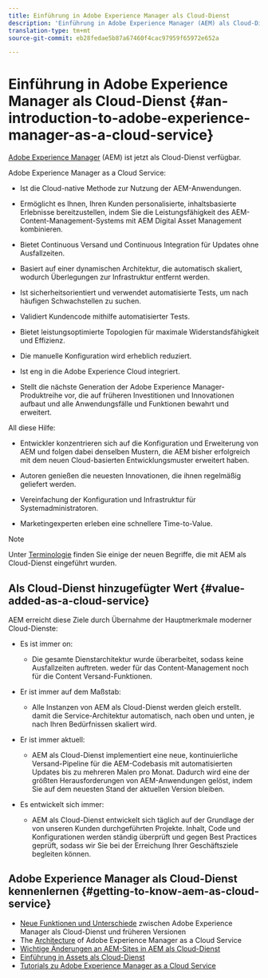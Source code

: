 ```yaml
---
title: Einführung in Adobe Experience Manager als Cloud-Dienst
description: 'Einführung in Adobe Experience Manager (AEM) als Cloud-Dienst. '
translation-type: tm+mt
source-git-commit: eb28fedae5b87a67460f4cac97959f65972e652a

---
```



# Einführung in Adobe Experience Manager als Cloud-Dienst {#an-introduction-to-adobe-experience-manager-as-a-cloud-service}

[Adobe Experience Manager](https://www.adobe.com/marketing/experience-manager.html) (AEM) ist jetzt als Cloud-Dienst verfügbar.

Adobe Experience Manager as a Cloud Service:

* Ist die Cloud-native Methode zur Nutzung der AEM-Anwendungen.

* Ermöglicht es Ihnen, Ihren Kunden personalisierte, inhaltsbasierte Erlebnisse bereitzustellen, indem Sie die Leistungsfähigkeit des AEM-Content-Management-Systems mit AEM Digital Asset Management kombinieren.

* Bietet Continuous Versand und Continuous Integration für Updates ohne Ausfallzeiten.

* Basiert auf einer dynamischen Architektur, die automatisch skaliert, wodurch Überlegungen zur Infrastruktur entfernt werden.

* Ist sicherheitsorientiert und verwendet automatisierte Tests, um nach häufigen Schwachstellen zu suchen.

* Validiert Kundencode mithilfe automatisierter Tests.

* Bietet leistungsoptimierte Topologien für maximale Widerstandsfähigkeit und Effizienz.

* Die manuelle Konfiguration wird erheblich reduziert.

* Ist eng in die Adobe Experience Cloud integriert.

* Stellt die nächste Generation der Adobe Experience Manager-Produktreihe vor, die auf früheren Investitionen und Innovationen aufbaut und alle Anwendungsfälle und Funktionen bewahrt und erweitert.

All diese Hilfe:

* Entwickler konzentrieren sich auf die Konfiguration und Erweiterung von AEM und folgen dabei denselben Mustern, die AEM bisher erfolgreich mit dem neuen Cloud-basierten Entwicklungsmuster erweitert haben.

* Autoren genießen die neuesten Innovationen, die ihnen regelmäßig geliefert werden.

* Vereinfachung der Konfiguration und Infrastruktur für Systemadministratoren.

* Marketingexperten erleben eine schnellere Time-to-Value.

>[!NOTE]
>
>Unter [Terminologie](terminology.md) finden Sie einige der neuen Begriffe, die mit AEM als Cloud-Dienst eingeführt wurden.

## Als Cloud-Dienst hinzugefügter Wert {#value-added-as-a-cloud-service}

AEM erreicht diese Ziele durch Übernahme der Hauptmerkmale moderner Cloud-Dienste:

* Es ist immer on:

   * Die gesamte Dienstarchitektur wurde überarbeitet, sodass keine Ausfallzeiten auftreten. weder für das Content-Management noch für die Content Versand-Funktionen.

* Er ist immer auf dem Maßstab:

   * Alle Instanzen von AEM als Cloud-Dienst werden gleich erstellt. damit die Service-Architektur automatisch, nach oben und unten, je nach Ihren Bedürfnissen skaliert wird.

* Er ist immer aktuell:

   * AEM als Cloud-Dienst implementiert eine neue, kontinuierliche Versand-Pipeline für die AEM-Codebasis mit automatisierten Updates bis zu mehreren Malen pro Monat. Dadurch wird eine der größten Herausforderungen von AEM-Anwendungen gelöst, indem Sie auf dem neuesten Stand der aktuellen Version bleiben.

* Es entwickelt sich immer:

   * AEM als Cloud-Dienst entwickelt sich täglich auf der Grundlage der von unseren Kunden durchgeführten Projekte. Inhalt, Code und Konfigurationen werden ständig überprüft und gegen Best Practices geprüft, sodass wir Sie bei der Erreichung Ihrer Geschäftsziele begleiten können.

## Adobe Experience Manager als Cloud-Dienst kennenlernen {#getting-to-know-aem-as-cloud-service}

* [Neue Funktionen und Unterschiede](/help/overview/what-is-new-and-different.md) zwischen Adobe Experience Manager als Cloud-Dienst und früheren Versionen
* The [Architecture](/help/core-concepts/architecture.md) of Adobe Experience Manager as a Cloud Service
* [Wichtige Änderungen an AEM-Sites in AEM als Cloud-Dienst](/help/sites-cloud/sites-cloud-changes.md)
* [Einführung in Assets als Cloud-Dienst](/help/assets/overview.md)
* [Tutorials zu Adobe Experience Manager as a Cloud Service](https://docs.adobe.com/content/help/en/experience-manager-learn/cloud-service/overview.html)